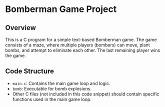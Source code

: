 # Bomberman Game Project

## Overview
This is a C program for a simple text-based Bomberman game. The game consists of a maze, where multiple players (bombers) can move, plant bombs, and attempt to eliminate each other. The last remaining player wins the game.

## Code Structure
- `main.c`: Contains the main game loop and logic.
- `bomb`: Executable for bomb explosions.
- Other C files (not included in this code snippet) should contain specific functions used in the main game loop.
